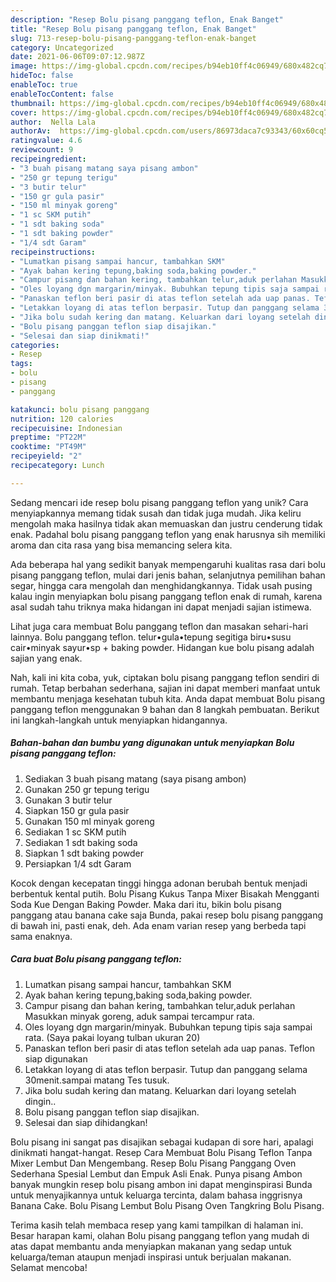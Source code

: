 ```yaml
---
description: "Resep Bolu pisang panggang teflon, Enak Banget"
title: "Resep Bolu pisang panggang teflon, Enak Banget"
slug: 713-resep-bolu-pisang-panggang-teflon-enak-banget
category: Uncategorized
date: 2021-06-06T09:07:12.987Z
image: https://img-global.cpcdn.com/recipes/b94eb10ff4c06949/680x482cq70/bolu-pisang-panggang-teflon-foto-resep-utama.jpg
hideToc: false
enableToc: true
enableTocContent: false
thumbnail: https://img-global.cpcdn.com/recipes/b94eb10ff4c06949/680x482cq70/bolu-pisang-panggang-teflon-foto-resep-utama.jpg
cover: https://img-global.cpcdn.com/recipes/b94eb10ff4c06949/680x482cq70/bolu-pisang-panggang-teflon-foto-resep-utama.jpg
author:  Nella Lala
authorAv:  https://img-global.cpcdn.com/users/86973daca7c93343/60x60cq50/avatar.jpg
ratingvalue: 4.6
reviewcount: 9
recipeingredient:
- "3 buah pisang matang saya pisang ambon"
- "250 gr tepung terigu"
- "3 butir telur"
- "150 gr gula pasir"
- "150 ml minyak goreng"
- "1 sc SKM putih"
- "1 sdt baking soda"
- "1 sdt baking powder"
- "1/4 sdt Garam"
recipeinstructions:
- "Lumatkan pisang sampai hancur, tambahkan SKM"
- "Ayak bahan kering tepung,baking soda,baking powder."
- "Campur pisang dan bahan kering, tambahkan telur,aduk perlahan Masukkan minyak goreng, aduk sampai tercampur rata."
- "Oles loyang dgn margarin/minyak. Bubuhkan tepung tipis saja sampai rata.  (Saya pakai loyang tulban ukuran 20)"
- "Panaskan teflon beri pasir di atas teflon setelah ada uap panas. Teflon siap digunakan"
- "Letakkan loyang di atas teflon berpasir. Tutup dan panggang selama 30menit.sampai matang Tes tusuk."
- "Jika bolu sudah kering dan matang. Keluarkan dari loyang setelah dingin.."
- "Bolu pisang panggan teflon siap disajikan."
- "Selesai dan siap dinikmati!"
categories:
- Resep
tags:
- bolu
- pisang
- panggang

katakunci: bolu pisang panggang 
nutrition: 120 calories
recipecuisine: Indonesian
preptime: "PT22M"
cooktime: "PT49M"
recipeyield: "2"
recipecategory: Lunch

---
```



Sedang mencari ide resep bolu pisang panggang teflon yang unik? Cara menyiapkannya memang tidak susah dan tidak juga mudah. Jika keliru mengolah maka hasilnya tidak akan memuaskan dan justru cenderung tidak enak. Padahal bolu pisang panggang teflon yang enak harusnya sih memiliki aroma dan cita rasa yang bisa memancing selera kita.


Ada beberapa hal yang sedikit banyak mempengaruhi kualitas rasa dari bolu pisang panggang teflon, mulai dari jenis bahan, selanjutnya pemilihan bahan segar, hingga cara mengolah dan menghidangkannya. Tidak usah pusing kalau ingin menyiapkan bolu pisang panggang teflon enak di rumah, karena asal sudah tahu triknya maka hidangan ini dapat menjadi sajian istimewa.

Lihat juga cara membuat Bolu panggang teflon dan masakan sehari-hari lainnya. Bolu panggang teflon. telur•gula•tepung segitiga biru•susu cair•minyak sayur•sp + baking powder. Hidangan kue bolu pisang adalah sajian yang enak.


Nah, kali ini kita coba, yuk, ciptakan bolu pisang panggang teflon sendiri di rumah. Tetap berbahan sederhana, sajian ini dapat memberi manfaat untuk membantu menjaga kesehatan tubuh kita. Anda dapat membuat Bolu pisang panggang teflon menggunakan 9 bahan dan 8 langkah pembuatan. Berikut ini langkah-langkah untuk menyiapkan hidangannya.

<!--inarticleads1-->

##### Bahan-bahan dan bumbu yang digunakan untuk menyiapkan Bolu pisang panggang teflon:

1. Sediakan 3 buah pisang matang (saya pisang ambon)
1. Gunakan 250 gr tepung terigu
1. Gunakan 3 butir telur
1. Siapkan 150 gr gula pasir
1. Gunakan 150 ml minyak goreng
1. Sediakan 1 sc SKM putih
1. Sediakan 1 sdt baking soda
1. Siapkan 1 sdt baking powder
1. Persiapkan 1/4 sdt Garam


Kocok dengan kecepatan tinggi hingga adonan berubah bentuk menjadi berbentuk kental putih. Bolu Pisang Kukus Tanpa Mixer Bisakah Mengganti Soda Kue Dengan Baking Powder. Maka dari itu, bikin bolu pisang panggang atau banana cake saja Bunda, pakai resep bolu pisang panggang di bawah ini, pasti enak, deh. Ada enam varian resep yang berbeda tapi sama enaknya. 

<!--inarticleads2-->

##### Cara buat Bolu pisang panggang teflon:

1. Lumatkan pisang sampai hancur, tambahkan SKM
1. Ayak bahan kering tepung,baking soda,baking powder.
1. Campur pisang dan bahan kering, tambahkan telur,aduk perlahan Masukkan minyak goreng, aduk sampai tercampur rata.
1. Oles loyang dgn margarin/minyak. Bubuhkan tepung tipis saja sampai rata.  (Saya pakai loyang tulban ukuran 20)
1. Panaskan teflon beri pasir di atas teflon setelah ada uap panas. Teflon siap digunakan
1. Letakkan loyang di atas teflon berpasir. Tutup dan panggang selama 30menit.sampai matang Tes tusuk.
1. Jika bolu sudah kering dan matang. Keluarkan dari loyang setelah dingin..
1. Bolu pisang panggan teflon siap disajikan.
1. Selesai dan siap dihidangkan!

Bolu pisang ini sangat pas disajikan sebagai kudapan di sore hari, apalagi dinikmati hangat-hangat. Resep Cara Membuat Bolu Pisang Teflon Tanpa Mixer Lembut Dan Mengembang. Resep Bolu Pisang Panggang Oven Sederhana Spesial Lembut dan Empuk Asli Enak. Punya pisang Ambon banyak mungkin resep bolu pisang ambon ini dapat menginspirasi Bunda untuk menyajikannya untuk keluarga tercinta, dalam bahasa inggrisnya Banana Cake. Bolu Pisang Lembut Bolu Pisang Oven Tangkring Bolu Pisang. 

Terima kasih telah membaca resep yang kami tampilkan di halaman ini. Besar harapan kami, olahan Bolu pisang panggang teflon yang mudah di atas dapat membantu anda menyiapkan makanan yang sedap untuk keluarga/teman ataupun menjadi inspirasi untuk berjualan makanan. Selamat mencoba!
